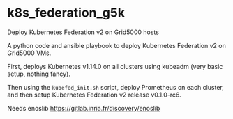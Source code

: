 # k8s_federation_g5k
Deploy Kubernetes Federation v2 on Grid5000 hosts

A python code and ansible playbook to deploy Kubernetes Federation v2 on Grid5000 VMs.

First, deploys Kubernetes v1.14.0 on all clusters using kubeadm (very basic setup, nothing fancy).

Then using the `kubefed_init.sh` script, deploy Prometheus on each cluster, and then setup Kubernetes Federation v2 release v0.1.0-rc6.

Needs enoslib https://gitlab.inria.fr/discovery/enoslib
